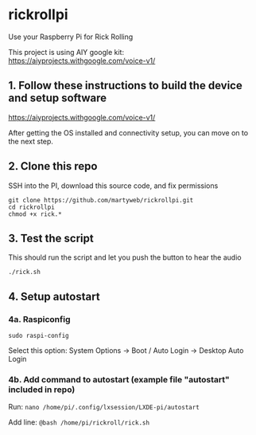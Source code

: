 # rickrollpi
Use your Raspberry Pi for Rick Rolling

This project is using AIY google kit: https://aiyprojects.withgoogle.com/voice-v1/

## 1. Follow these instructions to build the device and setup software

https://aiyprojects.withgoogle.com/voice-v1/

After getting the OS installed and connectivity setup, you can move on to the next step.

## 2. Clone this repo
SSH into the PI, download this source code, and fix permissions

```
git clone https://github.com/martyweb/rickrollpi.git
cd rickrollpi
chmod +x rick.*
```
## 3. Test the script
This should run the script and let you push the button to hear the audio
```
./rick.sh
```

## 4. Setup autostart
### 4a. Raspiconfig
```sudo raspi-config```

Select this option: System Options -> Boot / Auto Login -> Desktop Auto Login

### 4b. Add command to autostart (example file "autostart" included in repo)
Run: 
```nano /home/pi/.config/lxsession/LXDE-pi/autostart```

Add line: 
```@bash /home/pi/rickroll/rick.sh```
